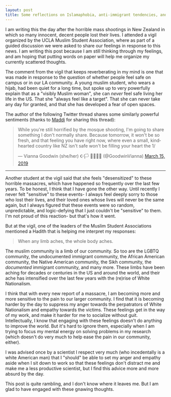 ```yaml
---
layout: post
title: Some reflections on Islamaphobia, anti-immigrant tendencies, and violence
---
```


I am writing this the day after the horrible mass shootings in New Zealand in which so many innocent, decent people lost their lives. I attended a vigil organized by the UCLA Muslim Student Association, where as part of a guided discussion we were asked to share our feelings in response to this news. I am writing this post because I am still thinking through my feelings, and am hoping that putting words on paper will help me organize my currently scattered thoughts. 

<!--more-->

The comment from the vigil that keeps reverberating in my mind is one that was made in response to the question of whether people feel safe on campus or in our LA community. A young muslim student, who wears a hijab, had been quiet for a long time, but spoke up to very powerfully explain that as a "visibly Muslim woman", she can *never* feel safe living her life in the US. That she "always feel like a target". That she can never take any day for granted, and that she has developed a fear of open spaces. 

The author of the following Twitter thread shares some similarly powerful sentiments (thanks to [Maddi](https://twitter.com/maddicowen) for sharing this thread):

<blockquote class="twitter-tweet" data-lang="en"><p lang="en" dir="ltr">While you&#39;re still horrified by the mosque shooting, I&#39;m going to share something I don&#39;t normally share.  Because tomorrow, it won&#39;t be so fresh, and that feeling you have right now, where even a small, kindhearted country like NZ isn&#39;t safe won&#39;t be filling your heart the 1/</p>&mdash; Vianna Goodwin (she/her) ☪️🏳️
🌈💜💖💙 (@GoodwinVianna) <a href="https://twitter.com/GoodwinVianna/status/1106412865408385024?ref_src=twsrc%5Etfw">March 15, 2019</a></blockquote>
<script async src="https://platform.twitter.com/widgets.js" charset="utf-8"></script>

--------------------

Another student at the vigil said that she feels "desensitized" to these horrible massacres, which have happened so frequently over the last few years. To be honest, I think that I have gone the other way. Until recently I never felt "sensitive" to these events- I always feel deeply sorry to those who lost their lives, and their loved ones whose lives will never be the same again, but I always figured that these events were so random, unpredictable, and logic-defying that I just couldn't be "sensitive" to them. I'm not proud of this reaction- but that's how it went.

But at the vigil, one of the leaders of the Muslim Student Associations mentioned a Hadith that is helping me interpret my responses:

> When any limb aches, the whole body aches. 

The muslim community is a limb of our community. So too are the LGBTQ community, the undocumented immigrant community, the African American community, the Native American community, the Sikh community, the *documented* immigrant community, and many more. These limbs have been aching for decades or centuries in the US and around the world, and their ache has intensified over the last few years with the (re)rise of White Nationalism. 

I think that with every new report of a massacre, I am becoming more and more sensitive to the pain to our larger community. I find that it is becoming harder by the day to suppress my anger towards the perpatrators of White Nationalism and empathy towards the victims. These feelings get in the way of my work, and make it harder for me to socialize without guit. Intellectually, I know that engaging with these feelings doesn't do anything to improve the world. But it's hard to ignore them, especially when I am trying to focus my mental energy on solving problems in my research (which doesn't do very much to help ease the pain in our community, either). 

I was advised once by a scientist I respect very much (who incedentally is a white American man) that I "should" be able to set my anger and empathy aside when I sit down to work so that these feelings don't distract me and make me a less productive scientist, but I find this advice more and more absurd by the day.

This post is quite rambling, and I don't know where it leaves me. But I am glad to have engaged with these gnawing thoughts.